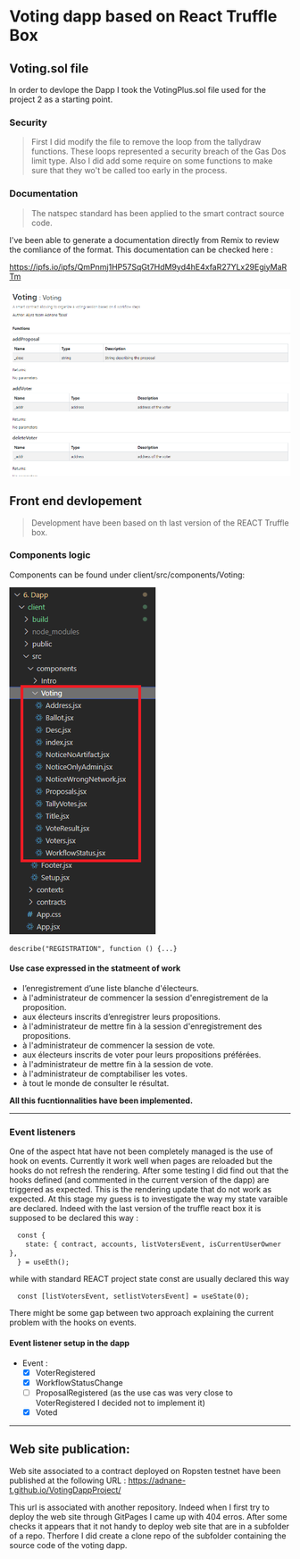 # Voting dapp based on React Truffle Box

## Voting.sol file

In order to devlope the Dapp I took the VotingPlus.sol file used for the project 2 as a starting point.

### Security

> First I did modify the file to remove the loop from the tallydraw functions. These loops represented a security breach of the Gas Dos limit type.
> Also I did add some require on some functions to make sure that they wo't be called too early in the process.

### Documentation

> The natspec standard has been applied to the smart contract source code.

I've been able to generate a documentation directly from Remix to review the comliance of the format. This documentation can be checked here :

https://ipfs.io/ipfs/QmPnmj1HP57SqGt7HdM9yd4hE4xfaR27YLx29EgiyMaRTm

![alt text](./picture/RemixDoc.png)

## Front end devlopement

> Development have been based on th last version of the REACT Truffle box.

### Components logic

Components can be found under client/src/components/Voting:

![alt text](./picture/ComponentsStructrue.png)

```JS
describe("REGISTRATION", function () {...}
```

#### Use case expressed in the statmeent of work

- l’enregistrement d’une liste blanche d'électeurs.
- à l'administrateur de commencer la session d'enregistrement de la proposition.
- aux électeurs inscrits d’enregistrer leurs propositions.
- à l'administrateur de mettre fin à la session d'enregistrement des propositions.
- à l'administrateur de commencer la session de vote.
- aux électeurs inscrits de voter pour leurs propositions préférées.
- à l'administrateur de mettre fin à la session de vote.
- à l'administrateur de comptabiliser les votes.
- à tout le monde de consulter le résultat.

**All this fucntionnalities have been implemented.**

---

### Event listeners

One of the aspect htat have not been completely managed is the use of hook on events. Currently it work well when pages are reloaded but the hooks do not refresh the rendering. After some testing I did find out that the hooks defined (and commented in the current version of the dapp) are triggered as expected. This is the rendering update that do not work as expected. At this stage my guess is to investigate the way my state varaible are declared. Indeed with the last version of the truffle react box it is supposed to be declared this way :

```JS
  const {
    state: { contract, accounts, listVotersEvent, isCurrentUserOwner },
  } = useEth();
```

while with standard REACT project state const are usually declared this way

```JS
  const [listVotersEvent, setlistVotersEvent] = useState(0);
```

There might be some gap between two approach explaining the current problem with the hooks on events.

#### Event listener setup in the dapp

- Event :
  - [x] VoterRegistered
  - [x] WorkflowStatusChange
  - [ ] ProposalRegistered (as the use cas was very close to VoterRegistered I decided not to implement it)
  - [x] Voted

---

## Web site publication:

Web site associated to a contract deployed on Ropsten testnet have been published at the following URL :
https://adnane-t.github.io/VotingDappProject/

This url is associated with another repository. Indeed when I first try to deploy the web site through GitPages I came up with 404 erros. After some checks it appears that it not handy to deploy web site that are in a subfolder of a repo. Therfore I did create a clone repo of the subfolder containing the source code of the voting dapp.
